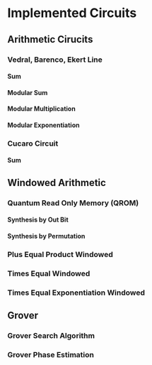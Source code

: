 # Implemented Circuits 

## Arithmetic Cirucits

### Vedral, Barenco, Ekert Line

#### Sum

#### Modular Sum

#### Modular Multiplication 

#### Modular Exponentiation

### Cucaro Circuit

#### Sum

## Windowed Arithmetic

### Quantum Read Only Memory (QROM)

#### Synthesis by Out Bit

#### Synthesis by Permutation

### Plus Equal Product Windowed

### Times Equal Windowed

### Times Equal Exponentiation Windowed

## Grover

### Grover Search Algorithm

### Grover Phase Estimation
